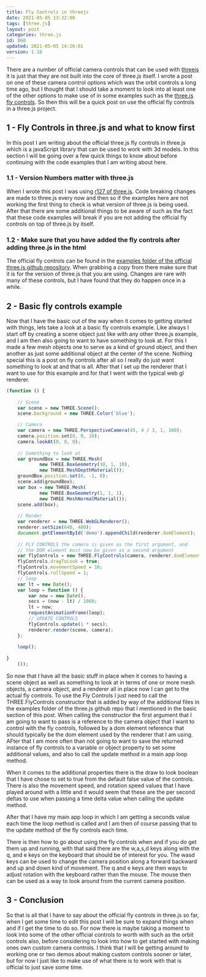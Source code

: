 ```yaml
---
title: Fly Controls in threejs
date: 2021-05-05 13:32:00
tags: [three.js]
layout: post
categories: three.js
id: 860
updated: 2021-05-05 14:26:01
version: 1.16
---
```


There are a number of official camera controls that can be used with [threejs](https://threejs.org/) it is just that they are not built into the core of three.js itself. I wrote a post on one of these camera control options which was the orbit controls a long time ago, but I thought that I should take a moment to look into at least one of the other options to make use of in some examples such as the [three.js fly controls](https://threejs.org/docs/#examples/en/controls/FlyControls.dragToLook). So then this will be a quick post on use the official fly controls in a three.js project.

<!-- more -->

## 1 - Fly Controls in three.js and what to know first

In this post I am writing about the official three.js fly controls in three.js which is a javaScript library that can be used to work with 3d models. In this section I will be going over a few quick things to know about before continuing with the code examples that I am writing about here.

### 1.1 - Version Numbers matter with three.js

When I wrote this post I was using [r127 of three.js](https://github.com/mrdoob/three.js/tree/r127). Code breaking changes are made to three.js every now and then so if the examples here are not working the first thing to check is what version of three.js is being used. After that there are some additional things to be aware of such as the fact that these code examples will break if you are not adding the official fly controls on top of three.js by itself.

### 1.2 - Make sure that you have added the fly controls after adding three.js in the html

The official fly controls can be found in the [examples folder of the official three.js github repository](https://github.com/mrdoob/three.js/blob/r127/examples/js/controls/FlyControls.js). When grabbing a copy from there make sure that it is for the version of three.js that you are using. Changes are rare with many of these controls, but I have found that they do happen once in a while.

## 2 - Basic fly controls example

Now that I have the basic out of the way when it comes to getting started with things, lets take a look at a basic fly controls example. Like always I start off by creating a scene object just like with any other three.js example, and I am then also going to want to have something to look at. For this I made a few mesh objects one to serve as a kind of ground object, and then another as just some additional object at the center of the scene. Nothing special this is a post on fly controls after all so I really do just want something to look at and that is all. After that I set up the renderer that I want to use for this example and for that I went with the typical web gl renderer.

```js
(function () {
 
    // Scene
    var scene = new THREE.Scene();
    scene.background = new THREE.Color('blue');

    // Camera
    var camera = new THREE.PerspectiveCamera(45, 4 / 3, 1, 100);
    camera.position.set(0, 0, 10);
    camera.lookAt(0, 0, 0);
 
    // Something to look at
    var groundBox = new THREE.Mesh(
            new THREE.BoxGeometry(10, 1, 10),
            new THREE.MeshDepthMaterial());
    groundBox.position.set(0, -1, 0);
    scene.add(groundBox);
    var box = new THREE.Mesh(
            new THREE.BoxGeometry(1, 1, 1),
            new THREE.MeshNormalMaterial());
    scene.add(box);
 
    // Render
    var renderer = new THREE.WebGLRenderer();
    renderer.setSize(640, 480);
    document.getElementById('demo').appendChild(renderer.domElement);
 
    // FLY CONTROLS the camera is given as the first argument, and
    // the DOM element must now be given as a second argument
    var flyControls = new THREE.FlyControls(camera, renderer.domElement);
    flyControls.dragToLook = true;
    flyControls.movementSpeed = 10;
    flyControls.rollSpeed = 1;
    // loop
    var lt = new Date();
    var loop = function () {
        var now = new Date(),
        secs = (now - lt) / 1000;
        lt = now;
        requestAnimationFrame(loop);
        // UPDATE CONTROLS
        flyControls.update(1 * secs);
        renderer.render(scene, camera);
    };
 
    loop();
 
}
    ());
```

So now that I have all the basic stuff in place when it comes to having a scene object as well as something to look at in terms of one or more mesh objects, a camera object, and a renderer all in place now I can get to the actual fly controls. To use the Fly Controls I just need to call the THREE.FlyControls constructor that is added by way of the additional files in the examples folder of the three.js github repo that I mentioned in the basic section of this post. When calling the constructor the first argument that I am going to want to pass is a reference to the camera object that I want to control with the fly controls, followed by a dom element reference that should typically be the dom element used by the renderer that I am using. AFter that I am more often than not going to want to save the returned instance of fly controls to a variable or object property to set some additional values, and also to call the update method in a main app loop method.

When it comes to the additional properties there is the draw to look boolean that I have chose to set to true from the default false value of the controls. There is also the movement speed, and rotation speed values that I have played around with a little and it would seem that these are the per second deltas to use when passing a time delta value when calling the update method.

After that I have my main app loop in which I am getting a seconds value each time the loop method is called and I am then of course passing that to the update method of the fly controls each time.

There is then how to go about using the fly controls when and if you do get them up and running, with that said there are the w,a,s,d keys along with the q, and e keys on the keyboard that should be of interest for you. The wasd keys can be used to change the camera position along a forward backward and up and down kind of movement. The q and e keys are then ways to adjust rotation with the keyboard rather than the mouse. The mouse then can be used as a way to look around from the current camera position.

## 3 - Conclusion

So that is all that I have to say about the official fly controls in three.js so far, when I get some time to edit this post I will be sure to expand things when and if I get the time to do so. For now there is maybe taking a moment to look into some of the other official controls to worth with such as the orbit controls also, before considering to look into how to get started with making ones own custom camera controls. I think that I will be getting around to working one or two demos about making custom controls sooner or later, but for now I just like to make use of what there is to work with that is official to just save some time.

